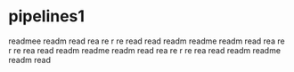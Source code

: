 # pipelines1
readmee
readm
read
rea
re
r
re
read
read
readm
readme
readm
read
rea
re
r
re
rea
read
readm
readme
readm
read
rea
re
r
re
rea
read
readm
readme
readm
read
